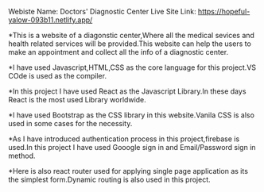 Webiste Name: Doctors' Diagnostic Center
Live Site Link: https://hopeful-yalow-093b11.netlify.app/

*This is a website of a diagonstic center,Where all the medical sevices and health related services will be provided.This website can help the users to make an appointment and collect all the info of a diagnostic center.

*I have used Javascript,HTML,CSS as the core language for this project.VS COde is used as the compiler.

*In this project I have used React as the Javascript Library.In these days React is the most used Library worldwide.

*I have used Bootstrap as the CSS library in this website.Vanila CSS is also used in some cases for the necessity.

*As I have introduced authentication process in this project,firebase is used.In this project I have used Gooogle sign in and Email/Password sign in method.

*Here is also react router used for applying single page application as its the simplest form.Dynamic routing is also used in this project.

